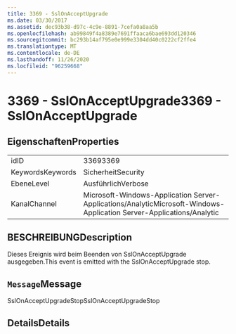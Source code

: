 ```yaml
---
title: 3369 - SslOnAcceptUpgrade
ms.date: 03/30/2017
ms.assetid: dec93b38-d97c-4c9e-8891-7cefa0a8aa5b
ms.openlocfilehash: ab99849f4a8389e7691ffaaca6bae693dd120346
ms.sourcegitcommit: bc293b14af795e0e999e3304dd40c0222cf2ffe4
ms.translationtype: MT
ms.contentlocale: de-DE
ms.lasthandoff: 11/26/2020
ms.locfileid: "96259668"
---
```

# <a name="3369---sslonacceptupgrade"></a><span data-ttu-id="fd10d-102">3369 - SslOnAcceptUpgrade</span><span class="sxs-lookup"><span data-stu-id="fd10d-102">3369 - SslOnAcceptUpgrade</span></span>

## <a name="properties"></a><span data-ttu-id="fd10d-103">Eigenschaften</span><span class="sxs-lookup"><span data-stu-id="fd10d-103">Properties</span></span>  
  
|||  
|-|-|  
|<span data-ttu-id="fd10d-104">id</span><span class="sxs-lookup"><span data-stu-id="fd10d-104">ID</span></span>|<span data-ttu-id="fd10d-105">3369</span><span class="sxs-lookup"><span data-stu-id="fd10d-105">3369</span></span>|  
|<span data-ttu-id="fd10d-106">Keywords</span><span class="sxs-lookup"><span data-stu-id="fd10d-106">Keywords</span></span>|<span data-ttu-id="fd10d-107">Sicherheit</span><span class="sxs-lookup"><span data-stu-id="fd10d-107">Security</span></span>|  
|<span data-ttu-id="fd10d-108">Ebene</span><span class="sxs-lookup"><span data-stu-id="fd10d-108">Level</span></span>|<span data-ttu-id="fd10d-109">Ausführlich</span><span class="sxs-lookup"><span data-stu-id="fd10d-109">Verbose</span></span>|  
|<span data-ttu-id="fd10d-110">Kanal</span><span class="sxs-lookup"><span data-stu-id="fd10d-110">Channel</span></span>|<span data-ttu-id="fd10d-111">Microsoft-Windows-Application Server-Applications/Analytic</span><span class="sxs-lookup"><span data-stu-id="fd10d-111">Microsoft-Windows-Application Server-Applications/Analytic</span></span>|  
  
## <a name="description"></a><span data-ttu-id="fd10d-112">BESCHREIBUNG</span><span class="sxs-lookup"><span data-stu-id="fd10d-112">Description</span></span>  

 <span data-ttu-id="fd10d-113">Dieses Ereignis wird beim Beenden von SslOnAcceptUpgrade ausgegeben.</span><span class="sxs-lookup"><span data-stu-id="fd10d-113">This event is emitted with the SslOnAcceptUpgrade stop.</span></span>  
  
## <a name="message"></a><span data-ttu-id="fd10d-114">`Message`</span><span class="sxs-lookup"><span data-stu-id="fd10d-114">Message</span></span>  

 <span data-ttu-id="fd10d-115">SslOnAcceptUpgradeStop</span><span class="sxs-lookup"><span data-stu-id="fd10d-115">SslOnAcceptUpgradeStop</span></span>  
  
## <a name="details"></a><span data-ttu-id="fd10d-116">Details</span><span class="sxs-lookup"><span data-stu-id="fd10d-116">Details</span></span>
